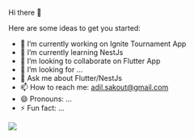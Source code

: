 Hi there 👋

Here are some ideas to get you started:

- 🔭 I’m currently working on Ignite Tournament App
- 🌱 I’m currently learning NestJs
- 👯 I’m looking to collaborate on Flutter App
- 🤔 I’m looking for ...
- 💬 Ask me about Flutter/NestJs
- 📫 How to reach me: adil.sakout@gmail.com
- 😄 Pronouns: ...
- ⚡ Fun fact: ...

<img src="https://github-readme-stats.vercel.app/api?username=adilsakout&&show_icons=true&title_color=ffffff&icon_color=bb2acf&text_color=daf7dc&bg_color=151515"/>
